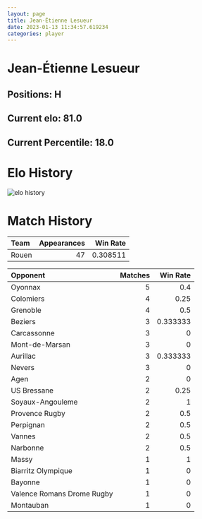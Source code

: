 ```yaml
---  
layout: page  
title: Jean-Étienne Lesueur  
date: 2023-01-13 11:34:57.619234  
categories: player  
---
```

# Jean-Étienne Lesueur

## Positions: H

## Current elo: 81.0

## Current Percentile: 18.0

# Elo History


![elo history](history_Jean-ÉtienneLesueur.png)
# Match History


| Team   |   Appearances |   Win Rate |
|:-------|--------------:|-----------:|
| Rouen  |            47 |   0.308511 |

| Opponent                   |   Matches |   Win Rate |
|:---------------------------|----------:|-----------:|
| Oyonnax                    |         5 |   0.4      |
| Colomiers                  |         4 |   0.25     |
| Grenoble                   |         4 |   0.5      |
| Beziers                    |         3 |   0.333333 |
| Carcassonne                |         3 |   0        |
| Mont-de-Marsan             |         3 |   0        |
| Aurillac                   |         3 |   0.333333 |
| Nevers                     |         3 |   0        |
| Agen                       |         2 |   0        |
| US Bressane                |         2 |   0.25     |
| Soyaux-Angouleme           |         2 |   1        |
| Provence Rugby             |         2 |   0.5      |
| Perpignan                  |         2 |   0.5      |
| Vannes                     |         2 |   0.5      |
| Narbonne                   |         2 |   0.5      |
| Massy                      |         1 |   1        |
| Biarritz Olympique         |         1 |   0        |
| Bayonne                    |         1 |   0        |
| Valence Romans Drome Rugby |         1 |   0        |
| Montauban                  |         1 |   0        |